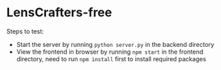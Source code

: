 # LensCrafters-free

Steps to test: 
- Start the server by running `python server.py` in the backend directory
- View the frontend in browser by running `npm start` in the frontend directory, need to run `npm install` first to install required packages
